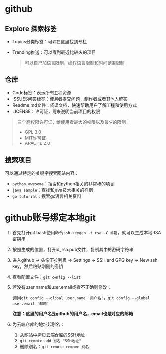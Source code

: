 # github

## Explore 探索标签

- Topics分类标签：可以在这里找到专栏

- Trending推送：可以看到最近比较火的项目

	> 可以自己加语言限制，编程语言限制和时间范围限制

## 仓库

- Code标签：表示所有工程资源
- ISSUES问答标签：使用者提交问题，制作者或者其他人解答
- Readme.md文件：阅读文档，快速帮助用户了解工程和使用方式
- LICENSE：许可证，用来说明当前项目的权限

> 三个高权限许可证，给使用者最大的权限以及最少的限制：
>
> - GPL 3.0
> - MIT许可证
> - APACHE 2.0

## 搜索项目

可以通过特定的关键字搜索网站内容：

- `python awesome`：搜索和python相关的非常棒的项目
- `java sample`：查找和java技术相关的样例
- `go tutorial`：搜索go语言相关资料

# github账号绑定本地git

1. 首先打开git bash使用命令`ssh-keygen -t rsa -C 邮箱`，就可以生成本地RSA密钥串

2. 按照生成的位置，打开id_rsa.pub文件，复制其中的密码字符串

3. 进入github -> 头像下拉列表 -> Settings -> SSH and GPG key -> New ssh key，然后粘贴刚刚的密钥

4. 查看配置文件：`git config --list`

5. 若没有user.name和user.email或者不正确则修改：

	调用`git config --global user.name '用户名'`，`git config --global user.email '邮箱'`

	**注意：这里的用户名是github的用户名，email也是对应的邮箱**

6. 为云端仓库的地址起别名：

	1. 从网站中拷贝云端仓库的SSH地址
	2. `git remote add 别名 "SSH地址"`
	3. 删除别名：`git remote remove 别名`
